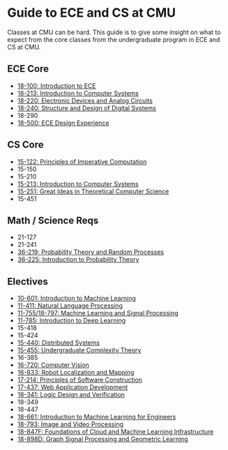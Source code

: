 # Guide to ECE and CS at CMU

Classes at CMU can be hard. This guide is to give some insight on
what to expect from the core classes from the undergraduate program
in ECE and CS at CMU.

## ECE Core

- [18-100: Introduction to ECE](ece_core/18100.md)
- [18-213: Introduction to Computer Systems](ece_core/18213.md)
- [18-220: Electronic Devices and Analog Circuits](ece_core/18220.md)
- [18-240: Structure and Design of Digital Systems](ece_core/18240.md)
- 18-290
- [18-500: ECE Design Experience](ece_core/18500.md)

## CS Core

- [15-122: Principles of Imperative Computation](cs_core/15122.md)
- 15-150
- 15-210
- [15-213: Introduction to Computer Systems](ece_core/18213.md)
- [15-251: Great Ideas in Theoretical Computer Science](cs_core/15251.md)
- 15-451

## Math / Science Reqs

- 21-127
- 21-241
- [36-219: Probability Theory and Random Processes](math_science_reqs/36219.md)
- [36-225: Introduction to Probability Theory](math_science_reqs/36225.md)

## Electives

- [10-601: Introduction to Machine Learning](electives/10601.md)
- [11-411: Natural Language Processing](electives/11411.md)
- [11-755/18-797: Machine Learning and Signal Processing](electives/11755.md)
- [11-785: Introduction to Deep Learning](electives/11785.md)
- 15-418
- 15-424
- [15-440: Distributed Systems](electives/15440.md)
- [15-455: Undergraduate Complexity Theory](electives/15455.md)
- 16-385
- [16-720: Computer Vision](electives/16720.md)
- [16-833: Robot Localization and Mapping](electives/16833.md)
- [17-214: Principles of Software Construction](electives/17214.md)
- [17-437: Web Application Development](electives/17437.md)
- [18-341: Logic Design and Verification](electives/18341.md)
- 18-349
- 18-447
- [18-661: Introduction to Machine Learning for Engineers](electives/18661.md)
- [18-793: Image and Video Processing](electives/18793.md)
- [18-847F: Foundations of Cloud and Machine Learning Infrastructure](electives/18847F.md)
- [18-898D: Graph Signal Processing and Geometric Learning](electives/18898D.md)